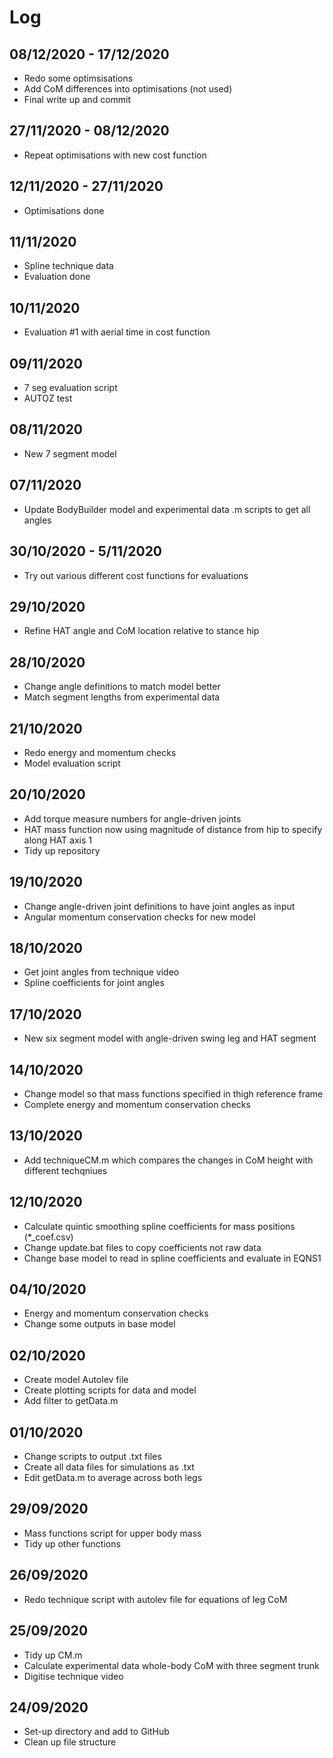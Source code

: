 # Log

## 08/12/2020 - 17/12/2020

- Redo some optimsisations
- Add CoM differences into optimisations (not used)
- Final write up and commit

## 27/11/2020 - 08/12/2020

- Repeat optimisations with new cost function

## 12/11/2020 - 27/11/2020

- Optimisations done

## 11/11/2020

- Spline technique data
- Evaluation done

## 10/11/2020

- Evaluation #1 with aerial time in cost function

## 09/11/2020

- 7 seg evaluation script
- AUTOZ test


## 08/11/2020

- New 7 segment model

## 07/11/2020

- Update BodyBuilder model and experimental data .m scripts to get all angles

## 30/10/2020 - 5/11/2020

- Try out various different cost functions for evaluations

## 29/10/2020

- Refine HAT angle and CoM location relative to stance hip

## 28/10/2020

- Change angle definitions to match model better
- Match segment lengths from experimental data

## 21/10/2020

- Redo energy and momentum checks
- Model evaluation script

## 20/10/2020

- Add torque measure numbers for angle-driven joints
- HAT mass function now using magnitude of distance from hip to specify along HAT axis 1
- Tidy up repository

## 19/10/2020

- Change angle-driven joint definitions to have joint angles as input
- Angular momentum conservation checks for new model

## 18/10/2020

- Get joint angles from technique video
- Spline coefficients for joint angles  

## 17/10/2020

- New six segment model with angle-driven swing leg and HAT segment

## 14/10/2020

- Change model so that mass functions specified in thigh reference frame
- Complete energy and momentum conservation checks

## 13/10/2020

- Add techniqueCM.m which compares the changes in CoM height with different techqniues

## 12/10/2020

- Calculate quintic smoothing spline coefficients for mass positions (*_coef.csv)
- Change update.bat files to copy coefficients not raw data
- Change base model to read in spline coefficients and evaluate in EQNS1

## 04/10/2020

- Energy and momentum conservation checks
- Change some outputs in base model

## 02/10/2020

- Create model Autolev file
- Create plotting scripts for data and model
- Add filter to getData.m

## 01/10/2020

- Change scripts to output .txt files
- Create all data files for simulations as .txt
- Edit getData.m to average across both legs

## 29/09/2020

- Mass functions script for upper body mass
- Tidy up other functions

## 26/09/2020

- Redo technique script with autolev file for equations of leg CoM

## 25/09/2020

- Tidy up CM.m
- Calculate experimental data whole-body CoM with three segment trunk
- Digitise technique video

## 24/09/2020

- Set-up directory and add to GitHub
- Clean up file structure
